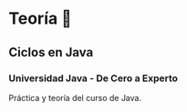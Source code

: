 Teoría 📓
=========================================

Ciclos en Java
-------------------------------------------

### Universidad Java - De Cero a Experto

Práctica y teoría del curso de Java.
